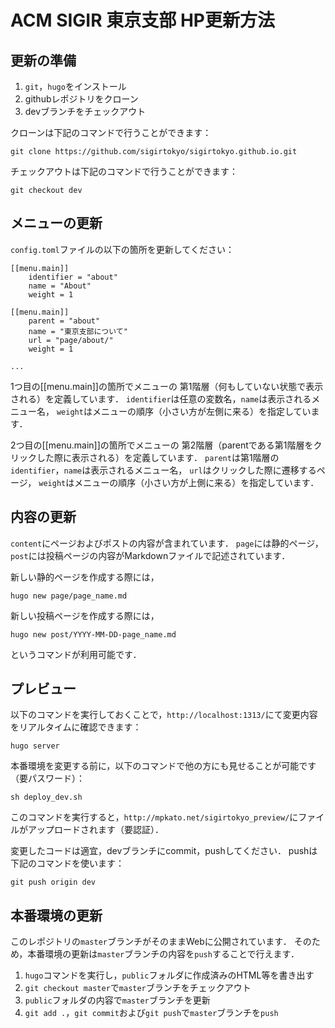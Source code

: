 # ACM SIGIR 東京支部 HP更新方法

## 更新の準備

1. `git`，`hugo`をインストール
2. githubレポジトリをクローン
3. devブランチをチェックアウト

クローンは下記のコマンドで行うことができます：
```
git clone https://github.com/sigirtokyo/sigirtokyo.github.io.git
```

チェックアウトは下記のコマンドで行うことができます：
```
git checkout dev
```

## メニューの更新

`config.toml`ファイルの以下の箇所を更新してください：
```
[[menu.main]]
    identifier = "about"
    name = "About"
    weight = 1

[[menu.main]]
    parent = "about"
    name = "東京支部について"
    url = "page/about/"
    weight = 1

...
```

1つ目の[[menu.main]]の箇所でメニューの
第1階層（何もしていない状態で表示される）を定義しています．
`identifier`は任意の変数名，`name`は表示されるメニュー名，
`weight`はメニューの順序（小さい方が左側に来る）を指定しています．

2つ目の[[menu.main]]の箇所でメニューの
第2階層（parentである第1階層をクリックした際に表示される）を定義しています．
`parent`は第1階層の`identifier`，`name`は表示されるメニュー名，
`url`はクリックした際に遷移するページ，
`weight`はメニューの順序（小さい方が上側に来る）を指定しています．

## 内容の更新

`content`にページおよびポストの内容が含まれています．
`page`には静的ページ，`post`には投稿ページの内容がMarkdownファイルで記述されています．

新しい静的ページを作成する際には，
```
hugo new page/page_name.md
```
新しい投稿ページを作成する際には，
```
hugo new post/YYYY-MM-DD-page_name.md
```
というコマンドが利用可能です．

## プレビュー

以下のコマンドを実行しておくことで，`http://localhost:1313/`にて変更内容をリアルタイムに確認できます：
```
hugo server
```

本番環境を変更する前に，以下のコマンドで他の方にも見せることが可能です（要パスワード）：
```
sh deploy_dev.sh
```

このコマンドを実行すると，`http://mpkato.net/sigirtokyo_preview/`にファイルがアップロードされます（要認証）．

変更したコードは適宜，devブランチにcommit，pushしてください．
pushは下記のコマンドを使います：
```
git push origin dev
```

## 本番環境の更新

このレポジトリの`master`ブランチがそのままWebに公開されています．
そのため，本番環境の更新は`master`ブランチの内容を`push`することで行えます．

1. `hugo`コマンドを実行し，`public`フォルダに作成済みのHTML等を書き出す
2. `git checkout master`で`master`ブランチをチェックアウト
3. `public`フォルダの内容で`master`ブランチを更新
4. `git add .`，`git commit`および`git push`で`master`ブランチを`push`
